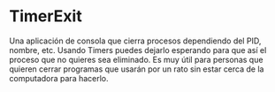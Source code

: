 # TimerExit
Una aplicación de consola que cierra procesos dependiendo del PID, nombre, etc. Usando Timers puedes dejarlo esperando para que así el proceso que no quieres sea eliminado.
Es muy útil para personas que quieren cerrar programas que usarán por un rato sin estar cerca de la computadora para hacerlo. 
